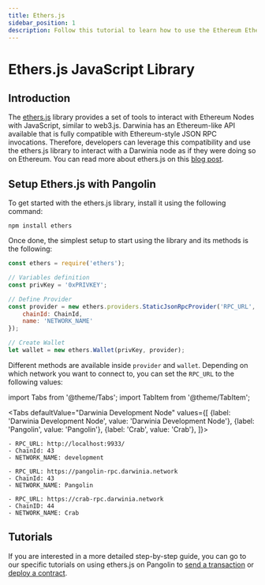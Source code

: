 ```yaml
---
title: Ethers.js
sidebar_position: 1
description: Follow this tutorial to learn how to use the Ethereum EtherJS Library to deploy Solidity smart contracts to Pangolin.
---
```

# Ethers.js JavaScript Library

## Introduction

The [ethers.js](https://docs.ethers.io/) library provides a set of tools to interact with Ethereum Nodes with JavaScript, similar to web3.js. Darwinia has an Ethereum-like API available that is fully compatible with Ethereum-style JSON RPC invocations. Therefore, developers can leverage this compatibility and use the ethers.js library to interact with a Darwinia node as if they were doing so on Ethereum. You can read more about ethers.js on this [blog post](https://medium.com/l4-media/announcing-ethers-js-a-web3-alternative-6f134fdd06f3).

## Setup Ethers.js with Pangolin

To get started with the ethers.js library, install it using the following command:

```
npm install ethers
```

Once done, the simplest setup to start using the library and its methods is the following:

```js
const ethers = require('ethers');

// Variables definition
const privKey = '0xPRIVKEY';

// Define Provider
const provider = new ethers.providers.StaticJsonRpcProvider('RPC_URL', {
    chainId: ChainId,
    name: 'NETWORK_NAME'
});

// Create Wallet
let wallet = new ethers.Wallet(privKey, provider);
```

Different methods are available inside `provider` and `wallet`. Depending on which network you want to connect to, you can set the `RPC_URL` to the following values:

import Tabs from '@theme/Tabs';
import TabItem from '@theme/TabItem';

<Tabs
  defaultValue="Darwinia Development Node"
  values={[
    {label: 'Darwinia Development Node', value: 'Darwinia Development Node'},
    {label: 'Pangolin', value: 'Pangolin'},
    {label: 'Crab', value: 'Crab'},
  ]}>
  <TabItem value="Darwinia Development Node">

```
- RPC_URL: http://localhost:9933/
- ChainId: 43
- NETWORK_NAME: development
```

  </TabItem>
  <TabItem value="Pangolin">

```
- RPC_URL: https://pangolin-rpc.darwinia.network
- ChainId: 43
- NETWORK_NAME: Pangolin
```

  </TabItem>
  <TabItem value="Crab">

```
- RPC_URL: https://crab-rpc.darwinia.network
- ChainID: 44
- NETWORK_NAME: Crab
```

  </TabItem>
</Tabs>

## Tutorials

If you are interested in a more detailed step-by-step guide, you can go to our specific tutorials on using ethers.js on Pangolin to [send a transaction](../../interact/eth-libraries/send-transaction/) or [deploy a contract](../../interact/eth-libraries/deploy-contract/).
